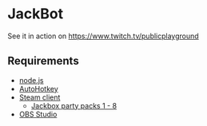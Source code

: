 JackBot
=======

See it in action on https://www.twitch.tv/publicplayground

Requirements
------------
 - [node.js](https://nodejs.org/)
 - [AutoHotkey](https://www.autohotkey.com/)
 - [Steam client](https://store.steampowered.com/)
   - [Jackbox party packs 1 - 8](https://store.steampowered.com/search/?term=jackbox+party+pack)
 - [OBS Studio](https://obsproject.com/)

